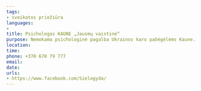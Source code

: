 ```yaml
---
tags:
- sveikatos priežiūra
languages:
- 
title: Psichologas KAUNE „Jausmų vaistinė“
purpose: Nemokama psichologinė pagalba Ukrainos karo pabėgėlėms Kaune. Išankstinė registracija telefonu.
location: 
time: 
phone: +370 670 79 777
email: 
date: 
urls:
- https://www.facebook.com/Sielogyda/
---
```

